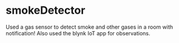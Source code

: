 # smokeDetector
Used a gas sensor to detect smoke and other gases in a room with notification!
Also used the blynk IoT app for observations.
